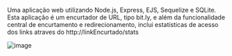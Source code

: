 Uma aplicação web utilizando Node.js, Express, EJS, Sequelize e SQLite. 
Esta aplicação é um encurtador de URL, tipo bit.ly, e além da funcionalidade central de encurtamento e redirecionamento, 
inclui estatísticas de acesso dos links atraves do http://linkEncurtado/stats

![image](https://github.com/user-attachments/assets/00bd083a-cfb1-4edb-84ac-867b0f9a1bc3)

